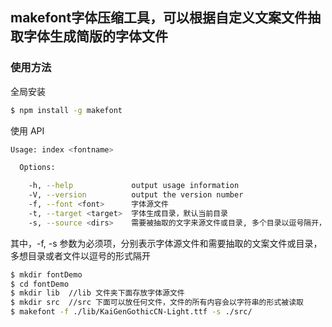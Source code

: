 ## makefont字体压缩工具，可以根据自定义文案文件抽取字体生成简版的字体文件

### 使用方法

全局安装
``` bash
$ npm install -g makefont
```

使用 API
``` bash
Usage: index <fontname>

  Options:

    -h, --help             output usage information
    -V, --version          output the version number
    -f, --font <font>      字体源文件
    -t, --target <target>  字体生成目录，默认当前目录
    -s, --source <dirs>    需要被抽取的文字来源文件或目录, 多个目录以逗号隔开，支持正则匹配
```
其中，-f, -s 参数为必须项，分别表示字体源文件和需要抽取的文案文件或目录，多想目录或者文件以逗号的形式隔开

``` bash
$ mkdir fontDemo
$ cd fontDemo
$ mkdir lib  //lib 文件夹下面存放字体源文件
$ mkdir src  //src 下面可以放任何文件，文件的所有内容会以字符串的形式被读取
$ makefont -f ./lib/KaiGenGothicCN-Light.ttf -s ./src/
```